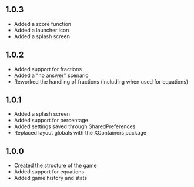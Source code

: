 ## 1.0.3

- Added a score function
- Added a launcher icon
- Added a splash screen

## 1.0.2

- Added support for fractions
- Added a "no answer" scenario
- Reworked the handling of fractions (including when used for equations)

## 1.0.1

- Added a splash screen
- Added support for percentage
- Added settings saved through SharedPreferences
- Replaced layout globals with the XContainers package 

## 1.0.0

- Created the structure of the game
- Added support for equations
- Added game history and stats